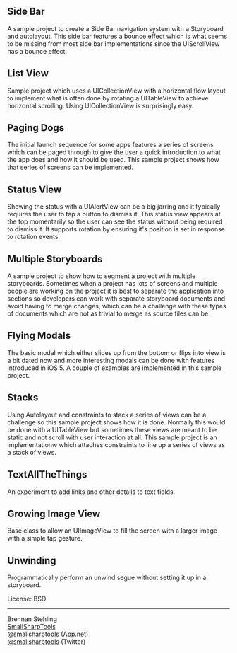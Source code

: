Side Bar
----------------

A sample project to create a Side Bar navigation system with a Storyboard and autolayout.
This side bar features a bounce effect which is what seems to be missing from most side bar
implementations since the UIScrollView has a bounce effect.

List View
----------------

Sample project which uses a UICollectionView with a horizontal flow layout to implement
what is often done by rotating a UITableView to achieve horizontal scrolling. Using
UICollectionView is surprisingly easy.

Paging Dogs
----------------

The initial launch sequence for some apps features a series of screens which can be paged
through to give the user a quick introduction to what the app does and how it should be
used. This sample project shows how that series of screens can be implemented.

Status View
----------------

Showing the status with a UIAlertView can be a big jarring and it typically requires the
user to tap a button to dismiss it. This status view appears at the top momentarily so 
the user can see the status without being required to dismiss it. It supports rotation
by ensuring it's position is set in response to rotation events.

Multiple Storyboards
----------------

A sample project to show how to segment a project with multiple storyboards. Sometimes
when a project has lots of screens and multiple people are working on the project it
is best to separate the application into sections so developers can work with separate
storyboard documents and avoid having to merge changes, which can be a challenge with
these types of documents which are not as trivial to merge as source files can be.

Flying Modals
----------------

The basic modal which either slides up from the bottom or flips into view is a bit 
dated now and more interesting modals can be done with features introduced in iOS 5.
A couple of examples are implemented in this sample project.

Stacks
----------------

Using Autolayout and constraints to stack a series of views can be a challenge so this
sample project shows how it is done. Normally this would be done with a UITableView but
sometimes these views are meant to be static and not scroll with user interaction at
all. This sample project is an implementationw which attaches constraints to line up
a series of views as a stack of views.

TextAllTheThings
----------------

An experiment to add links and other details to text fields.

Growing Image View
----------------

Base class to allow an UIImageView to fill the screen with a larger image with a simple
tap gesture.

Unwinding
----------------

Programmatically perform an unwind segue without setting it up in a storyboard.

License: BSD  

------

Brennan Stehling  
[SmallSharpTools](http://www.smallsharptools.com/)  
[@smallsharptools](https://alpha.app.net/smallsharptools) (App.net)  
[@smallsharptools](https://twitter.com/smallsharptools) (Twitter)  
